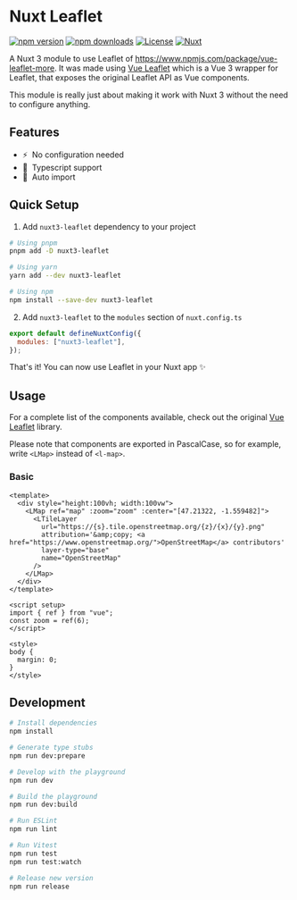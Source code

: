 # Nuxt Leaflet

[![npm version][npm-version-src]][npm-version-href]
[![npm downloads][npm-downloads-src]][npm-downloads-href]
[![License][license-src]][license-href]
[![Nuxt][nuxt-src]][nuxt-href]

A Nuxt 3 module to use Leaflet of https://www.npmjs.com/package/vue-leaflet-more.
It was made using [Vue Leaflet](https://github.com/vue-leaflet/vue-leaflet) which is a Vue 3 wrapper for Leaflet, that exposes the original Leaflet API as Vue components.

This module is really just about making it work with Nuxt 3 without the need to configure anything.

## Features

- ⚡ &nbsp;No configuration needed
- 🦺 &nbsp;Typescript support
- 🚠 &nbsp;Auto import

## Quick Setup

1. Add `nuxt3-leaflet` dependency to your project

```bash
# Using pnpm
pnpm add -D nuxt3-leaflet

# Using yarn
yarn add --dev nuxt3-leaflet

# Using npm
npm install --save-dev nuxt3-leaflet
```

2. Add `nuxt3-leaflet` to the `modules` section of `nuxt.config.ts`

```js
export default defineNuxtConfig({
  modules: ["nuxt3-leaflet"],
});
```

That's it! You can now use Leaflet in your Nuxt app ✨

## Usage

For a complete list of the components available, check out the original [Vue Leaflet](https://github.com/vue-leaflet/vue-leaflet) library.

Please note that components are exported in PascalCase, so for example, write `<LMap>` instead of `<l-map>`.

### Basic

```vue
<template>
  <div style="height:100vh; width:100vw">
    <LMap ref="map" :zoom="zoom" :center="[47.21322, -1.559482]">
      <LTileLayer
        url="https://{s}.tile.openstreetmap.org/{z}/{x}/{y}.png"
        attribution='&amp;copy; <a href="https://www.openstreetmap.org/">OpenStreetMap</a> contributors'
        layer-type="base"
        name="OpenStreetMap"
      />
    </LMap>
  </div>
</template>

<script setup>
import { ref } from "vue";
const zoom = ref(6);
</script>

<style>
body {
  margin: 0;
}
</style>
```

## Development

```bash
# Install dependencies
npm install

# Generate type stubs
npm run dev:prepare

# Develop with the playground
npm run dev

# Build the playground
npm run dev:build

# Run ESLint
npm run lint

# Run Vitest
npm run test
npm run test:watch

# Release new version
npm run release
```

<!-- Badges -->

[npm-version-src]: https://img.shields.io/npm/v/nuxt3-leaflet/latest.svg?style=flat&colorA=18181B&colorB=28CF8D
[npm-version-href]: https://npmjs.com/package/nuxt3-leaflet
[npm-downloads-src]: https://img.shields.io/npm/dm/nuxt3-leaflet.svg?style=flat&colorA=18181B&colorB=28CF8D
[npm-downloads-href]: https://npmjs.com/package/nuxt3-leaflet
[license-src]: https://img.shields.io/npm/l/nuxt3-leaflet.svg?style=flat&colorA=18181B&colorB=28CF8D
[license-href]: https://npmjs.com/package/nuxt3-leaflet
[nuxt-src]: https://img.shields.io/badge/Nuxt-18181B?logo=nuxt.js
[nuxt-href]: https://nuxt.com
